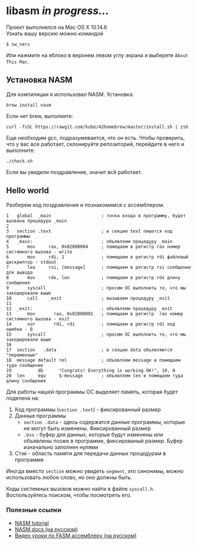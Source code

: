 # libasm *in progress...*

Проект выполнялся на Mac OS X 10.14.6 \
Узнать вашу версию можно командой

```
$ sw_vers
```

Или нажмите на яблоко в верхнем левом углу экрана и выберете `About This Mac`.

## Установка NASM

Для компиляции я использовал NASM. Установка:

```
brew install nasm
```

Если нет brew, выполните:

```
curl -fsSL https://rawgit.com/kube/42homebrew/master/install.sh | zsh
```

Еще необходим gcc, подразумевается, что он есть. Чтобы проверить, что у вас все работает, склонируйте репозиторий, перейдите в него и выполните:

```
./check.sh
```

Если вы увидели поздравление, значит всё работает.

## Hello world

Разберем код поздравления и познакомимся с ассемблером.

```
1   global  _main                   ; точка входа в программу, будет вызвана процедура _main
2 
3   section .text                   ; в секции text пишется код программы
4   _main:                          ; объявляем процедуру _main
5       mov     rax, 0x02000004     ; помещаем в регистр rax номер системного вызова - write
6       mov     rdi, 1              ; помещаем в регистр rdi файловый дескриптор - stdout
7       lea     rsi, [message]      ; помещаем в регистр rsi сообщение для вывода
8       mov     rdx, len            ; помещаем в регистр rdx длину сообщения
9       syscall                     ; просим ОС выполнить то, что мы закодировали выше
10      call    _exit               ; вызываем процедуру _exit
11
12  _exit:                          ; объявляем процедуру _exit
13      mov       rax, 0x02000001   ; помещаем в регистр  rax номер системного вызова - exit
14      xor       rdi, rdi          ; помещаем в регистр rdi код ошибки - 0
15      syscall                     ; просим ОС выполнить то, что мы закодировали выше
16
17  section   .data                 ; в секции data объявляются "переменные"
18  message default rel             ; объявляем message и помещаем туда сообщение
19          db      "Congrats! Everything is working OK!", 10, 0
20  len     equ     $-message       ; объявляем len и помещаем туда длину сообщения 
```

Для работы нашей программы ОС выделяет память, которая будет поделена на:

1. Код программы (`section .text`) - фиксированный размер
2. Данные программы
   - `section .data` - здесь содержатся данные программы, которые не могут быть изменены. Фиксированный размер
   - `.bss` - буфер для данных, которые будут изменены или объявлены позже в программе, фиксированый размер. Буфер изначально заполнен нулями
3. Стэк - область памяти для передачи данных процедурам в программе

Иногда вместо `section` можно увидеть `segment`, это синонимы, можно использовать любое слово, но оно должны быть.

Коды системных вызовов можно найти в файле `syscall.h`. Воспользуйтесь поиском, чтобы посмотреть его.



### Полезные ссылки

- [NASM tutorial](https://cs.lmu.edu/~ray/notes/nasmtutorial/)
- [NASM docs (на русском)](http://www.opennet.ru/docs/RUS/nasm/contents.html)
- [Видео уроки по FASM ассемблеру (на русском)](https://www.youtube.com/playlist?list=PLd-kTafWJCJN6OpkPAKzmqVnyCFUrDLTh)